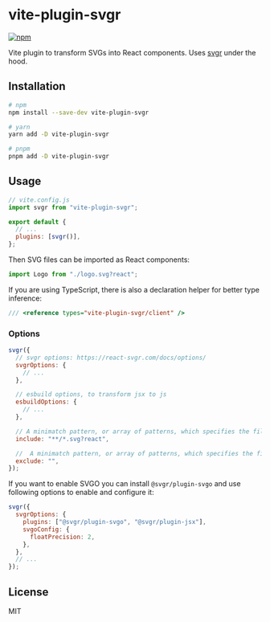 # vite-plugin-svgr

[![npm](https://img.shields.io/npm/v/vite-plugin-svgr.svg)](https://www.npmjs.com/package/vite-plugin-svgr)

Vite plugin to transform SVGs into React components. Uses [svgr](https://github.com/gregberge/svgr) under the hood.

## Installation

```sh
# npm
npm install --save-dev vite-plugin-svgr

# yarn
yarn add -D vite-plugin-svgr

# pnpm
pnpm add -D vite-plugin-svgr
```

## Usage

```js
// vite.config.js
import svgr from "vite-plugin-svgr";

export default {
  // ...
  plugins: [svgr()],
};
```

Then SVG files can be imported as React components:

```js
import Logo from "./logo.svg?react";
```

If you are using TypeScript, there is also a declaration helper for better type inference:

```ts
/// <reference types="vite-plugin-svgr/client" />
```

### Options

```js
svgr({
  // svgr options: https://react-svgr.com/docs/options/
  svgrOptions: {
    // ...
  },

  // esbuild options, to transform jsx to js
  esbuildOptions: {
    // ...
  },

  // A minimatch pattern, or array of patterns, which specifies the files in the build the plugin should include.
  include: "**/*.svg?react",

  //  A minimatch pattern, or array of patterns, which specifies the files in the build the plugin should ignore. By default no files are ignored.
  exclude: "",
});
```

If you want to enable SVGO you can install `@svgr/plugin-svgo` and use following options to enable and configure it:

```js
svgr({
  svgrOptions: {
    plugins: ["@svgr/plugin-svgo", "@svgr/plugin-jsx"],
    svgoConfig: {
      floatPrecision: 2,
    },
  },
  // ...
});
```

## License

MIT
